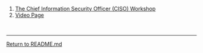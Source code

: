 

 1. [The Chief Information Security Officer (CISO) Workshop](https://learn.microsoft.com/en-us/security/adoption/the-ciso-workshop)
 2. [Video Page](https://learn.microsoft.com/en-us/security/adoption/the-ciso-workshop-videos)
   
<br>
<hr>

[Return to README.md](README.md)